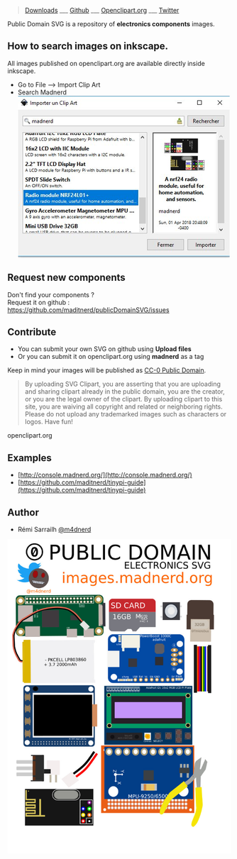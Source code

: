 >[Downloads](https://github.com/maditnerd/publicDomainSVG/archive/master.zip) ___
[Github](https://github.com/maditnerd/publicDomainSVG/) ___
[Openclipart.org](https://openclipart.org/user-detail/madnerd) ___
[Twitter](https://twitter.com/m4dnerd)

Public Domain SVG is a repository of **electronics components** images.   

## How to search images on inkscape.
All images published on openclipart.org are available directly inside inkscape.

* Go to File --> Import Clip Art
* Search Madnerd   
![HowTo](howto.jpg)

## Request new components
Don't find your components ?   
Request it on github : https://github.com/maditnerd/publicDomainSVG/issues

## Contribute
* You can submit your own SVG on github using **Upload files**
* Or you can submit it on openclipart.org using **madnerd** as a tag

Keep in mind your images will be published as [CC-0 Public Domain](https://creativecommons.org/publicdomain/zero/1.0/).

>By uploading SVG Clipart, you are asserting that you are uploading and sharing clipart already in the public domain, you are the creator, or you are the legal owner of the clipart. By uploading clipart to this site, you are waiving all copyright and related or neighboring rights. Please do not upload any trademarked images such as characters or logos. Have fun!   

openclipart.org

## Examples
* [http://console.madnerd.org/](http://console.madnerd.org/)
* [https://github.com/maditnerd/tinypi-guide](https://github.com/maditnerd/tinypi-guide)

## Author
* Rémi Sarrailh [@m4dnerd](https://twitter.com/m4dnerd)

![HowTo](publicDomainSVG.jpg)
